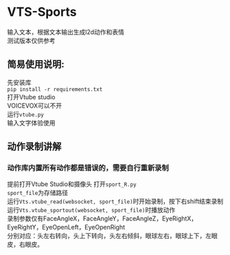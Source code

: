 # VTS-Sports
输入文本，根据文本输出生成l2d动作和表情  
测试版本仅供参考

## 简易使用说明:
先安装库  
`pip install -r requirements.txt`    
打开Vtube studio  
VOICEVOX可以不开  
运行`vtube.py`  
输入文字体验使用  

## 动作录制讲解
### 动作库内置所有动作都是错误的，需要自行重新录制
提前打开Vtube Studio和摄像头
打开`sport_R.py`  
`sport_file`为存储路径  
运行`Vts.vtube_read(websocket, sport_file)`时开始录制，按下右shift结束录制  
运行`Vts.vtube_sportout(websocket, sport_file)`时播放动作  
录制参数仅有FaceAngleX，FaceAngleY，FaceAngleZ，EyeRightX，EyeRightY，EyeOpenLeft，EyeOpenRight  
分别对应：头左右转向，头上下转向，头左右倾斜，眼球左右，眼球上下，左眼皮，右眼皮。  
